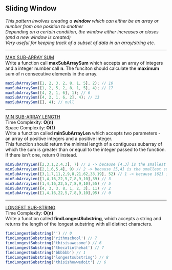 ## Sliding Window

_This pattern involves creating a **window** which can either be an array or number from one position to another_  
_Depending on a certain condition, the window either increases or closes (and a new window is created)_  
_Very useful for keeping track of a subset of data in an array/string etc._

---

[MAX SUB-ARRAY SUM](./maxSubArraySum.js)  
Write a function call **maxSubArraySum** which accepts an array of integers and a integer number call **n**. The funciton should calculate the **maximum** sum of n consecutive elements in the array.

```js
maxSubArraySum([1, 2, 3, 2, 8, 1, 5], 2); // 10
maxSubArraySum([1, 2, 5, 2, 8, 1, 5], 4); // 17
maxSubArraySum([4, 2, 1, 6], 1); // 6
maxSubArraySum([4, 2, 1, 6, 2], 4); // 13
maxSubArraySum([], 4); // null
```

---
[MIN SUB-ARRAY LENGTH](./minSubArrayLen.js)   
Time Complexity: **O(n)**   
Space Complexity: **O(1)**   
Write a function called **minSubArrayLen** which accepts two parameters - an array of positive integers and a positive integer.  
This function should return the minimal length of a contiguous subarray of which the sum is greater than or equal to the integer passed to the function. If there isn't one, return 0 instead.

```js
minSubArrayLen([2,3,1,2,4,3], 7) // 2 -> because [4,3] is the smallest subarray
minSubArrayLen([2,1,6,5,4], 9) // 2 -> because [5,4] is the smallest subarray
minSubArrayLen([3,1,7,11,2,9,8,21,62,33,19], 52) // 1 -> because [62] is greater than 52
minSubArrayLen([1,4,16,22,5,7,8,9,10],39) // 3
minSubArrayLen([1,4,16,22,5,7,8,9,10],55) // 5
minSubArrayLen([4, 3, 3, 8, 1, 2, 3], 11) // 2
minSubArrayLen([1,4,16,22,5,7,8,9,10],95) // 0
```

---
[LONGEST SUB-STRING](./findLongestSubstring.js)  
Time Complexity: **O(n)**  
Write a function called **findLongestSubstring**, which accepts a string and returns the length of the longest substring with all distinct characters.
```js
findLongestSubstring('') // 0
findLongestSubstring('rithmschool') // 7
findLongestSubstring('thisisawesome') // 6
findLongestSubstring('thecatinthehat') // 7
findLongestSubstring('bbbbbb') // 1
findLongestSubstring('longestsubstring') // 8
findLongestSubstring('thisishowwedoit') // 6
```